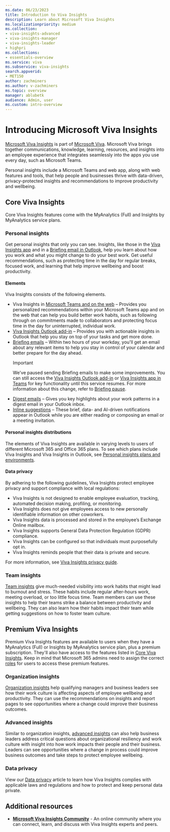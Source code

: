 ```yaml
---
ms.date: 06/23/2023
title: Introduction to Viva Insights
description: Learn about Microsoft Viva Insights
ms.localizationpriority: medium 
ms.collection: 
- viva-insights-advanced 
- viva-insights-manager
- viva-insights-leader
- highpri
ms.collections:
- essentials-overview
ms.service: viva 
ms.subservice: viva-insights 
search.appverid: 
- MET150 
author: zachminers
ms.author: v-zachminers
ms.topic: overview
manager: ablubetk
audience: Admin, user
ms.custom: intro-overview
---
```


# Introducing Microsoft Viva Insights

[Microsoft Viva Insights](https://insights.office.com/VivaInsights/) is part of [Microsoft Viva](https://www.microsoft.com/microsoft-viva). Microsoft Viva brings together communications, knowledge, learning, resources, and insights into an employee experience that integrates seamlessly into the apps you use every day, such as Microsoft Teams.

Personal insights include a Microsoft Teams and web app, along with web features and tools, that help people and businesses thrive with data-driven, privacy-protected insights and recommendations to improve productivity and wellbeing.

## Core Viva Insights

Core Viva Insights features come with the MyAnalytics (Full) and Insights by MyAnalytics service plans.

### Personal insights

Get personal insights that only you can see. Insights, like those in the [Viva Insights app](https://support.microsoft.com/en-us/topic/viva-insights-app-in-teams-and-on-the-web-f07f80a1-177d-4541-9185-31493b74fc0f) and in a [Briefing email in Outlook](./personal/briefing/be-overview.md), help you learn about how you work and what you might change to do your best work. Get useful recommendations, such as protecting time in the day for regular breaks, focused work, and learning that help improve wellbeing and boost productivity.

#### Elements

Viva Insights consists of the following elements.

* Viva Insights in [Microsoft Teams and on the web](https://support.microsoft.com/topic/viva-insights-app-in-teams-and-on-the-web-f07f80a1-177d-4541-9185-31493b74fc0f) – Provides you personalized recommendations within your Microsoft Teams app and on the web that can help you build better work habits, such as following through on commitments made to collaborators and protecting focus time in the day for uninterrupted, individual work.
* [Viva Insights Outlook add-in](https://support.microsoft.com/topic/about-the-viva-insights-outlook-add-in-48b73ccf-4086-4f13-9f62-dcee91a9df6d) – Provides you with actionable insights in Outlook that help you stay on top of your tasks and get more done.
* [Briefing emails](./personal/Briefing/be-overview.md) – Within two hours of your workday, you'll get an email about any relevant items to help you stay in control of your calendar and better prepare for the day ahead.
    >[!Important]
    >We've paused sending Briefing emails to make some improvements. You can still access the [Viva Insights Outlook add-in](https://support.microsoft.com/topic/about-the-viva-insights-outlook-add-in-48b73ccf-4086-4f13-9f62-dcee91a9df6d) or [Viva Insights app in Teams](https://support.microsoft.com/topic/viva-insights-app-in-teams-and-on-the-web-f07f80a1-177d-4541-9185-31493b74fc0f) for key functionality until this service resumes. For more information about this change, refer to [Briefing pause](./personal/reference/briefing-pause.md).
* [Digest emails](https://support.microsoft.com/topic/digest-email-0e8b9a77-d1ce-4139-82bc-e91a3cb909c3) – Gives you key highlights about your work patterns in a digest email in your Outlook inbox.
* [Inline suggestions](https://support.microsoft.com/topic/inline-suggestions-in-outlook-064a323e-6dc7-40e9-ab1b-199de8d39db5) – These brief, data- and AI-driven notifications appear in Outlook while you are either reading or composing an email or a meeting invitation.

#### Personal insights distributions

The elements of Viva Insights are available in varying levels to users of different Microsoft 365 and Office 365 plans. To see which plans include Viva Insights and Viva Insights in Outlook, see [Personal insights plans and environments](./advanced/setup-maint/environment-requirements.md#personal-insights).

#### Data privacy

By adhering to the following guidelines, Viva Insights protect employee privacy and support compliance with local regulations:

* Viva Insights is not designed to enable employee evaluation, tracking, automated decision making, profiling, or monitoring.
* Viva Insights does not give employees access to new personally identifiable information on other coworkers.
* Viva Insights data is processed and stored in the employee’s Exchange Online mailbox.
* Viva Insights supports General Data Protection Regulation (GDPR) compliance.
* Viva Insights can be configured so that individuals must purposefully opt in.
* Viva Insights reminds people that their data is private and secure.

For more information, see [Viva Insights privacy guide](./personal/overview/privacy-guide-admins.md).
    
### Team insights

[Team insights](./org-team-insights/team-insights.md) give much-needed visibility into work habits that might lead to burnout and stress. These habits include regular after-hours work, meeting overload, or too little focus time. Team members can use these insights to help their teams strike a balance between productivity and wellbeing. They can also learn how their habits impact their team while getting suggestions on how to foster team culture.

## Premium Viva Insights

Premium Viva Insights features are available to users when they have a MyAnalytics (Full) or Insights by MyAnalytics service plan, plus a premium subscription. They'll also have access to the features listed in [Core Viva Insights](#core-viva-insights). Keep in mind that Microsoft 365 admins need to assign the correct [roles](./advanced/setup-maint/assign-user-roles.md) for users to access these premium features.

### Organization insights

[Organization insights](./org-team-insights/org-insights.md) help qualifying managers and business leaders see how their work culture is affecting aspects of employee wellbeing and productivity. They can use the recommendations on insights and report pages to see opportunities where a change could improve their business outcomes.

### Advanced insights

Similar to organization insights, [advanced insights](./advanced/introduction-to-advanced-insights.md) can also help business leaders address critical questions about organizational resiliency and work culture with insight into how work impacts their people and their business. Leaders can see opportunities where a change in process could improve business outcomes and take steps to protect employee wellbeing.

### Data privacy

View our [Data privacy](./advanced/privacy/privacy.md) article to learn how Viva Insights complies with applicable laws and regulations and how to protect and keep personal data private.

## Additional resources

* [**Microsoft Viva Insights Community**](https://community.vivainsights.microsoft.com/) - An online community where you can connect, learn, and discuss with Viva Insights experts and peers.


